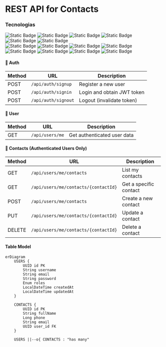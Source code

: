 # REST API for Contacts

### Tecnologias
<section align="left">
    <img alt="Static Badge" src="https://img.shields.io/badge/Java 21.0.7-grey?style=flat&logo=openjdk">
    <img alt="Static Badge" src="https://img.shields.io/badge/Spring%20Boot 3.5.3-grey?style=flat&logo=springboot">
    <img alt="Static Badge" src="https://img.shields.io/badge/Spring%20Web-grey?style=flat&logo=Spring%20Boot">
    <img alt="Static Badge" src="https://img.shields.io/badge/Spring%20Validation-grey?style=flat&logo=Spring%20Boot">
    <img alt="Static Badge" src="https://img.shields.io/badge/Spring Security-grey?style=flat&logo=Spring%20Boot"> 
    <img alt="Static Badge" src="https://img.shields.io/badge/Spring%20Data%20JPA-grey?style=flat&logo=Spring%20Boot"> 
    <br>
    <img alt="Static Badge" src="https://img.shields.io/badge/Docker-grey?style=flat&logo=Docker">
    <img alt="Static Badge" src="https://img.shields.io/badge/PostgreSQL-grey?style=flat&logo=PostgreSQL">
    <img alt="Static Badge" src="https://img.shields.io/badge/pgAdmin-grey?style=flat&logo=PostgreSQL">
    <img alt="Static Badge" src="https://img.shields.io/badge/Postman-grey?style=flat&logo=Postman">
    <img alt="Static Badge" src="https://img.shields.io/badge/Swagger/OpenAPI-grey?style=flat&logo=Swagger">
    <img alt="Static Badge" src="https://img.shields.io/badge/Yaml-grey?style=flat&logo=yaml">
    <img alt="Static Badge" src="https://img.shields.io/badge/Hibernate-grey?style=flat&logo=Hibernate">
    <img alt="Static Badge" src="https://img.shields.io/badge/Token JWT-grey?style=flat&logo=JSON">
</section>

#### 🔐 Auth

| Method | URL              | Description                |
| ------ | ---------------- | -------------------------- |
| POST   | `/api/auth/signup`  | Register a new user        |
| POST   | `/api/auth/signin`  | Login and obtain JWT token |
| POST   | `/api/auth/signout` | Logout (invalidate token)  |


#### 👤 User

| Method | URL             | Description                 |
| ------ | --------------- | --------------------------- |
| GET    | `/api/users/me` | Get authenticated user data |


#### 📇 Contacts (Authenticated Users Only)

| Method | URL                          | Description            |
| ------ | ---------------------------- | ---------------------- |
| GET    | `/api/users/me/contacts`            | List my contacts       |
| GET    | `/api/users/me/contacts/{contactId}`| Get a specific contact |
| POST   | `/api/users/me/contacts`            | Create a new contact   |
| PUT    | `/api/users/me/contacts/{contactId}`| Update a contact       |
| DELETE | `/api/users/me/contacts/{contactId}`| Delete a contact       |

#### Table Model
```mermaid
erDiagram
    USERS {
        UUID id PK
        String username
        String email
        String password
        Enum roles
        LocalDateTime createdAt
        LocalDateTime updatedAt
    }

    CONTACTS {
        UUID id PK
        String fullName
        Long phone
        String email
        UUID user_id FK
    }

    USERS ||--o{ CONTACTS : "has many"
```


